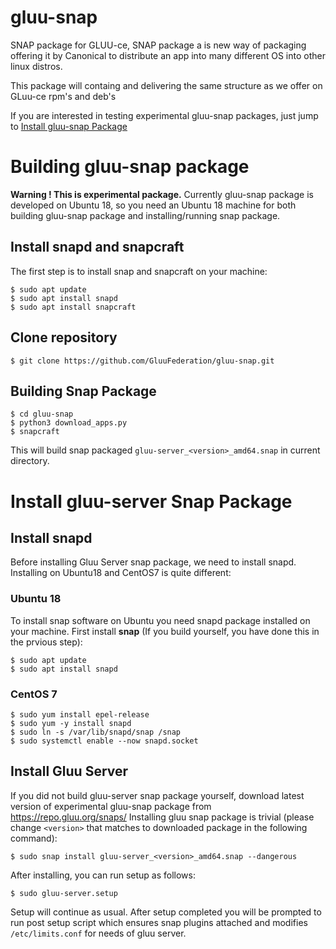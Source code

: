 # gluu-snap
SNAP package for GLUU-ce, SNAP package a is new way of 
packaging offering it by Canonical to distribute an app into many different OS into other linux distros.

This package will containg and delivering the same structure as we offer on GLuu-ce rpm's and deb's

If you are interested in testing experimental gluu-snap packages, just jump to [Install gluu-snap Package](#install-gluu-snap-package)

# Building gluu-snap package
**Warning ! This is experimental package.**
Currently gluu-snap package is developed on Ubuntu 18, so you need an Ubuntu 18 machine for both building gluu-snap package and installing/running snap package. 

## Install snapd and snapcraft
The first step is to install snap and snapcraft on your machine:

```
$ sudo apt update
$ sudo apt install snapd
$ sudo apt install snapcraft
```

## Clone repository

```
$ git clone https://github.com/GluuFederation/gluu-snap.git
```

## Building Snap Package

```
$ cd gluu-snap
$ python3 download_apps.py
$ snapcraft
```
This will build snap packaged `gluu-server_<version>_amd64.snap` in current directory. 

# Install gluu-server Snap Package
## Install snapd
Before installing Gluu Server snap package, we need to install snapd. Installing on Ubuntu18 and CentOS7 is quite different:
### Ubuntu 18
To install snap software on Ubuntu you need snapd package installed on your machine. First install **snap** (If you build yourself, you have done this in the prvious step):

```
$ sudo apt update
$ sudo apt install snapd
```

### CentOS 7

```
$ sudo yum install epel-release
$ sudo yum -y install snapd
$ sudo ln -s /var/lib/snapd/snap /snap
$ sudo systemctl enable --now snapd.socket
```

## Install Gluu Server

If you did not build gluu-server snap package yourself, download latest version of experimental gluu-snap package from https://repo.gluu.org/snaps/
Installing gluu snap package is trivial (please change `<version>` that matches to downloaded package in the following command):

```
$ sudo snap install gluu-server_<version>_amd64.snap --dangerous
```

After installing, you can run setup as follows:

```
$ sudo gluu-server.setup
```

Setup will continue as usual. After setup completed you will be prompted to run post setup script which ensures snap plugins attached and modifies `/etc/limits.conf` for needs of gluu server.
